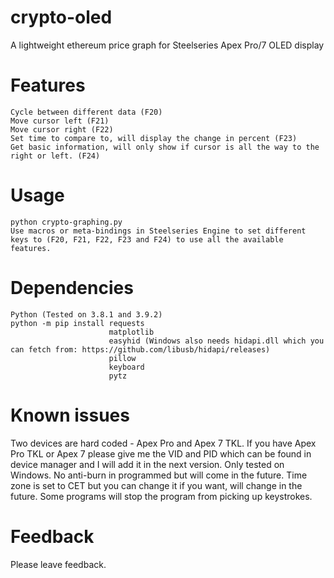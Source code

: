 # crypto-oled
A lightweight ethereum price graph for Steelseries Apex Pro/7 OLED display

# Features
```
Cycle between different data (F20)
Move cursor left (F21)
Move cursor right (F22)
Set time to compare to, will display the change in percent (F23)
Get basic information, will only show if cursor is all the way to the right or left. (F24)
```

# Usage
```
python crypto-graphing.py
Use macros or meta-bindings in Steelseries Engine to set different keys to (F20, F21, F22, F23 and F24) to use all the available features.
```

# Dependencies
```
Python (Tested on 3.8.1 and 3.9.2)
python -m pip install requests
                      matplotlib
                      easyhid (Windows also needs hidapi.dll which you can fetch from: https://github.com/libusb/hidapi/releases)
                      pillow
                      keyboard
                      pytz
```

# Known issues
Two devices are hard coded - Apex Pro and Apex 7 TKL.
If you have Apex Pro TKL or Apex 7 please give me the VID and PID which can be found in device manager and I will add it in the next version.
Only tested on Windows. No anti-burn in programmed but will come in the future. Time zone is set to CET but you can change it if you want, will change in the future. Some programs will stop the program from picking up keystrokes.

# Feedback
Please leave feedback.

